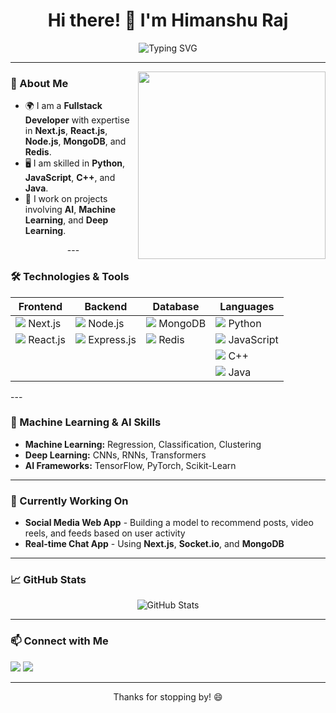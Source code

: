 <h1 align="center">
  Hi there! 👋 I'm Himanshu Raj
</h1>

<p align="center">
  <img src="https://readme-typing-svg.herokuapp.com?font=Roboto&size=28&color=0E6EB8&center=true&vCenter=true&width=500&height=50&lines=Fullstack+Developer;AI+Enthusiast;Machine+Learning+Practitioner;Open+Source+Contributor" alt="Typing SVG" />
</p>

---

<img align="right" src="https://github.com/HimanshuRaj-GitHub/HimanshuRaj-GitHub/assets/developer.gif" width="300"/>

### 🚀 About Me

- 🌍 I am a **Fullstack Developer** with expertise in **Next.js**, **React.js**, **Node.js**, **MongoDB**, and **Redis**.
- 🖥️ I am skilled in **Python**, **JavaScript**, **C++**, and **Java**.
- 🤖 I work on projects involving **AI**, **Machine Learning**, and **Deep Learning**.

<p align="center">
---
  
  ### 🛠️ Technologies & Tools
</p>
<div align="center">

| **Frontend** | **Backend** | **Database**  | **Languages** |
|--------------|-------------|--------------|---------------|
| <img src="https://img.icons8.com/color/48/nextjs.png"/> Next.js | <img src="https://img.icons8.com/color/48/nodejs.png"/> Node.js | <img src="https://img.icons8.com/color/48/mongodb.png"/> MongoDB | <img src="https://img.icons8.com/color/48/python.png"/> Python |
| <img src="https://img.icons8.com/color/48/react-native.png"/> React.js | <img src="https://img.icons8.com/color/48/express.png"/> Express.js | <img src="https://img.icons8.com/color/48/redis.png"/> Redis | <img src="https://img.icons8.com/color/48/javascript.png"/> JavaScript |
| | | |  <img src="[https://img.icons8.com/color/48/c++.png](https://cdn-icons-png.flaticon.com/512/6132/6132222.png)"/> C++ |
| | | |  <img src="https://img.icons8.com/color/48/java-coffee-cup-logo.png"/> Java |

</div>
---

### 🧠 Machine Learning & AI Skills

- **Machine Learning:** Regression, Classification, Clustering
- **Deep Learning:** CNNs, RNNs, Transformers
- **AI Frameworks:** TensorFlow, PyTorch, Scikit-Learn

---

### 🌱 Currently Working On

- **Social Media Web App** - Building a model to recommend posts, video reels, and feeds based on user activity
- **Real-time Chat App** - Using **Next.js**, **Socket.io**, and **MongoDB**

---

### 📈 GitHub Stats

<p align="center">
  <img src="https://github-readme-stats.vercel.app/api?username=HimanshuRaj11&show_icons=true&theme=radical" alt="GitHub Stats" />
</p>

---

### 📫 Connect with Me

[<img src="https://img.shields.io/badge/LinkedIn-Himanshu%20Raj-blue?logo=linkedin">]([https://www.linkedin.com/in/your-profile](https://www.linkedin.com/in/himanshu-raj-yadav-37b185252)) [<img src="https://img.shields.io/badge/Email-contact%40himanshu.com-red?logo=gmail">](mailto:himanshurajyadav11@gmail.com)

---

<p align="center">Thanks for stopping by! 😄</p>
